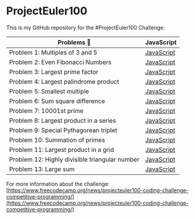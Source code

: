 # ProjectEuler100

This is my GitHub repository for the #ProjectEuler100 Challenge:

| Problems 🤯                                    | JavaScript                                                                                                                        |
| ---------------------------------------------- | --------------------------------------------------------------------------------------------------------------------------------- |
| Problem 1: Multiples of 3 and 5                | [JavaScript](https://github.com/johanrin/ProjectEuler100/blob/master/problem-1/problem-1-multiples-of-3-and-5.js)                 |
| Problem 2: Even Fibonacci Numbers              | [JavaScript](https://github.com/johanrin/ProjectEuler100/blob/master/problem-2/problem-2-even-fibonacci-numbers.js)               |
| Problem 3: Largest prime factor                | [JavaScript](https://github.com/johanrin/ProjectEuler100/blob/master/problem-3/problem-3-largest-prime-factor.js)                 |
| Problem 4: Largest palindrome product          | [JavaScript](https://github.com/johanrin/ProjectEuler100/blob/master/problem-4/problem-4-largest-palindrome-product.js)           |
| Problem 5: Smallest multiple                   | [JavaScript](https://github.com/johanrin/ProjectEuler100/blob/master/problem-5/problem-5-smallest-multiple.js)                    |
| Problem 6: Sum square difference               | [JavaScript](https://github.com/johanrin/ProjectEuler100/blob/master/problem-6/problem-6-sum-square-difference.js)                |
| Problem 7: 10001st prime                       | [JavaScript](https://github.com/johanrin/ProjectEuler100/blob/master/problem-7/problem-7-10001st-prime.js)                        |
| Problem 8: Largest product in a series         | [JavaScript](https://github.com/johanrin/ProjectEuler100/blob/master/problem-8/problem-8-largest-product-in-a-series.js)          |
| Problem 9: Special Pythagorean triplet         | [JavaScript](https://github.com/johanrin/ProjectEuler100/blob/master/problem-9/problem-9-special-pythagorean-triplet.js)          |
| Problem 10: Summation of primes                | [JavaScript](https://github.com/johanrin/ProjectEuler100/blob/master/problem-10/problem-10-summation-of-primes.js)                |
| Problem 11: Largest product in a grid          | [JavaScript](https://github.com/johanrin/ProjectEuler100/blob/master/problem-11/problem-11-largest-product-in-a-grid.js)          |
| Problem 12: Highly divisible triangular number | [JavaScript](https://github.com/johanrin/ProjectEuler100/blob/master/problem-12/problem-12-highly-divisible-triangular-number.js) |
| Problem 13: Large sum                          | [JavaScript](https://github.com/johanrin/ProjectEuler100/blob/master/problem-13/problem-13-large-sum.js)                          |

For more information about the challenge:
[https://www.freecodecamp.org/news/projecteuler100-coding-challenge-competitive-programming/](https://www.freecodecamp.org/news/projecteuler100-coding-challenge-competitive-programming/)
